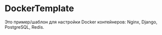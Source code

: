 # DockerTemplate
Это пример/шаблон для настройки Docker контейнеров: Nginx, Django, PostgreSQL, Redis.
